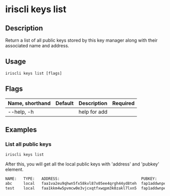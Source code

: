 # iriscli keys list

## Description

Return a list of all public keys stored by this key manager
along with their associated name and address.

## Usage

```
iriscli keys list [flags]
```

## Flags

| Name, shorthand | Default   | Description                                                  | Required |
| --------------- | --------- | ------------------------------------------------------------ | -------- |
| --help, -h      |           | help for add                                                 |          |

## Examples

### List all public keys 

```shell
iriscli keys list
```

After this, you will get all the local public keys with 'address' and 'pubkey' element.

```txt
NAME:	TYPE:	ADDRESS:						            PUBKEY:
abc  	local	faa1va2eu9qhwn5fx58kvl87x05ee4qrgh44yd8teh	fap1addwnpepq02r0hts0yjhp4rsal627s2lqk4agy2g6tek5g9yq2tfrmkkehee2td75cs
test	local	faa1kkm4w5pvmcw0e3vjcxqtfxwqpm3k0zakl7lxn5	fap1addwnpepq0gsl90v9dgac3r9hzgz53ul5ml5ynq89ax9x8qs5jgv5z5vyssskww57lw
```